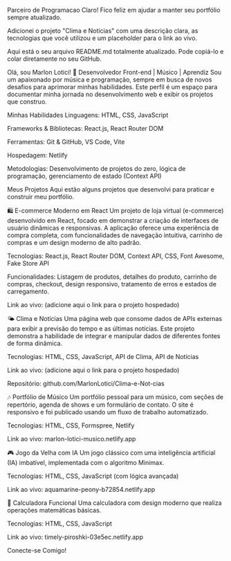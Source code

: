 Parceiro de Programacao
Claro! Fico feliz em ajudar a manter seu portfólio sempre atualizado.

Adicionei o projeto "Clima e Notícias" com uma descrição clara, as tecnologias que você utilizou e um placeholder para o link ao vivo.

Aqui está o seu arquivo README.md totalmente atualizado. Pode copiá-lo e colar diretamente no seu GitHub.

Olá, sou Marlon Lotici! 👋
Desenvolvedor Front-end | Músico | Aprendiz
Sou um apaixonado por música e programação, sempre em busca de novos desafios para aprimorar minhas habilidades. Este perfil é um espaço para documentar minha jornada no desenvolvimento web e exibir os projetos que construo.

Minhas Habilidades
Linguagens: HTML, CSS, JavaScript

Frameworks & Bibliotecas: React.js, React Router DOM

Ferramentas: Git & GitHub, VS Code, Vite

Hospedagem: Netlify

Metodologias: Desenvolvimento de projetos do zero, lógica de programação, gerenciamento de estado (Context API)

Meus Projetos
Aqui estão alguns projetos que desenvolvi para praticar e construir meu portfólio.

🛍️ E-commerce Moderno em React
Um projeto de loja virtual (e-commerce) desenvolvido em React, focado em demonstrar a criação de interfaces de usuário dinâmicas e responsivas. A aplicação oferece uma experiência de compra completa, com funcionalidades de navegação intuitiva, carrinho de compras e um design moderno de alto padrão.

Tecnologias: React.js, React Router DOM, Context API, CSS, Font Awesome, Fake Store API

Funcionalidades: Listagem de produtos, detalhes do produto, carrinho de compras, checkout, design responsivo, tratamento de erros e estados de carregamento.

Link ao vivo: (adicione aqui o link para o projeto hospedado)

🌤️ Clima e Notícias
Uma página web que consome dados de APIs externas para exibir a previsão do tempo e as últimas notícias. Este projeto demonstra a habilidade de integrar e manipular dados de diferentes fontes de forma dinâmica.

Tecnologias: HTML, CSS, JavaScript, API de Clima, API de Notícias

Link ao vivo: (adicione aqui o link para o projeto hospedado)

Repositório: github.com/MarlonLotici/Clima-e-Not-cias

🎶 Portfólio de Músico
Um portfólio pessoal para um músico, com seções de repertório, agenda de shows e um formulário de contato. O site é responsivo e foi publicado usando um fluxo de trabalho automatizado.

Tecnologias: HTML, CSS, Formspree, Netlify

Link ao vivo: marlon-lotici-musico.netlify.app

🎮 Jogo da Velha com IA
Um jogo clássico com uma inteligência artificial (IA) imbatível, implementada com o algoritmo Minimax.

Tecnologias: HTML, CSS, JavaScript (com lógica avançada)

Link ao vivo: aquamarine-peony-b72854.netlify.app

🧮 Calculadora Funcional
Uma calculadora com design moderno que realiza operações matemáticas básicas.

Tecnologias: HTML, CSS, JavaScript

Link ao vivo: timely-piroshki-03e5ec.netlify.app

Conecte-se Comigo!
